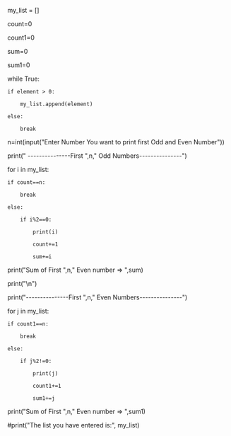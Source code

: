 my_list = []  

count=0

count1=0

sum=0

sum1=0

while True:

         

    if element > 0:

        my_list.append(element)

    else:

        break

n=int(input("Enter Number You want to print first Odd and Even Number"))

print(" ---------------First ",n," Odd Numbers---------------")

for i in my_list:

    if count==n:

        break

    else:

        if i%2==0:

            print(i)

            count+=1

            sum+=i

print("Sum of First ",n," Even number => ",sum)

print("\n")

print("---------------First ",n," Even Numbers---------------")

for j in my_list:

    if count1==n:

        break

    else:

        if j%2!=0:

            print(j)

            count1+=1

            sum1+=j

print("Sum of First ",n," Even number => ",sum1)

#print("The list you have entered is:", my_list)
